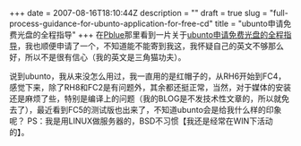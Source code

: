 +++
date = 2007-08-16T18:10:44Z
description = ""
draft = true
slug = "full-process-guidance-for-ubunto-application-for-free-cd"
title = "ubunto申请免费光盘的全程指导"
+++
在[Pblue](https://www.jlass.com.cn/blog/)那里看到一片关于[ubunto申请免费光盘的全程指导](http://www.jlass.com.cn/blog/post/5.html)，我也顺便申请了一个，不知道能不能寄到我这，我怀疑自己的英文不够那么好，所以不是很有信心（我的英文是三角猫功夫）。

说到ubunto，我从来没怎么用过，我一直用的是红帽子的，从RH6开始到FC4，感觉下来，除了RH8和FC2是有问题外，其余都还挺正常，当然，对于媒体的安装还是麻烦了些，特别是编译上的问题（我的BLOG是不发技术性文章的，所以就免去了），最近看到FC5的测试版也出来了，不知道ubunto会是给我什么样的印象呢？
PS：我是用LINUX做服务器的，BSD不习惯【我还是经常在WIN下活动的】。